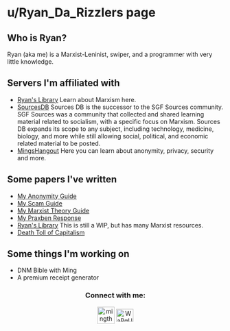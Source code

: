 # u/Ryan_Da_Rizzlers page
## Who is Ryan?
Ryan (aka me) is a Marxist-Leninist, swiper, and a programmer with very little knowledge.
## Servers I'm affiliated with
- [Ryan's Library](https://discord.gg/QuWh5kdrKa) Learn about Marxism here.
- [SourcesDB](https://discord.gg/GfVKhMRK8U) Sources DB is the successor to the SGF Sources community. SGF Sources was a community that collected and shared learning material related to socialism, with a specific focus on Marxism. Sources DB expands its scope to any subject, including technology, medicine, biology, and more while still allowing social, political, and economic related material to be posted. 
- [MingsHangout](https://discord.gg/eG87gk5bb6) Here you can learn about anonymity, privacy, security and more.
## Some papers I've written
- [My Anonymity Guide](https://rentry.org/ryanprivacy)
- [My Scam Guide](https://rentry.org/ryanonscams)
- [My Marxist Theory Guide](https://rentry.org/ryanmarxist)
- [My Praxben Response](https://docs.google.com/document/d/1PEz34Qc7uv6ovatYDDh-N7EXiVDlZXNFDfnZni5Q5QU/edit?usp=sharing)
- [Ryan's Library](https://rentry.org/ryanslibrary) This is still a WIP, but has many Marxist resources.
- [Death Toll of Capitalism](https://rentry.org/ryancapitalistdeathtoll)
## Some things I'm working on
- DNM Bible with Ming
- A premium receipt generator
 <h3 align="center">Connect with me:</h3>
 <p align="center">
  <a href="https://www.reddit.com/user/Ryan_Da_Rizzler" target="blank"><img align="center" src="https://upload.wikimedia.org/wikipedia/en/thumb/b/bd/Reddit_Logo_Icon.svg/1200px-Reddit_Logo_Icon.svg.png" alt="mingthenoob" height="40" width="40" /></a>
  <a href="https://discord.gg/QuWh5kdrKa" target="blank"><img align="center" src="https://raw.githubusercontent.com/rahuldkjain/github-profile-readme-generator/master/src/images/icons/Social/discord.svg" alt="WaPgUY5gd4" height="30" width="40" /></a>
</p>
